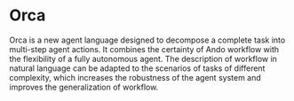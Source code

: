 # Orca
Orca is a new agent language designed to decompose a complete task into multi-step agent actions. It combines the certainty of Ando workflow with the flexibility of a fully autonomous agent. The description of workflow in natural language can be adapted to the scenarios of tasks of different complexity, which increases the robustness of the agent system and improves the generalization of workflow.

